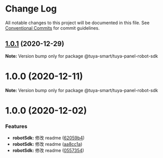 # Change Log

All notable changes to this project will be documented in this file.
See [Conventional Commits](https://conventionalcommits.org) for commit guidelines.

## [1.0.1](https://github.com/tuya/tuya-panel-sdk/compare/@tuya-smart/tuya-panel-robot-sdk@1.0.0...@tuya-smart/tuya-panel-robot-sdk@1.0.1) (2020-12-29)

**Note:** Version bump only for package @tuya-smart/tuya-panel-robot-sdk

# 1.0.0 (2020-12-11)

**Note:** Version bump only for package @tuya-smart/tuya-panel-robot-sdk

# 1.0.0 (2020-12-02)

### Features

- **robotSdk:** 修改 readme ([62059b4](https://registry.code.tuya-inc.top/TuyaRN/tuya-native-elements/commits/62059b40c6a1b0dc0ad00029b478c44e96b42de4))
- **robotSdk:** 修改 readme ([aa8cc1a](https://registry.code.tuya-inc.top/TuyaRN/tuya-native-elements/commits/aa8cc1ae8a08912746e9eb7957f895b03c41e1d7))
- **robotSdk:** 修改 readme ([0557354](https://registry.code.tuya-inc.top/TuyaRN/tuya-native-elements/commits/05573540719194011d6cc9f10f9f7d3e093474ce))
